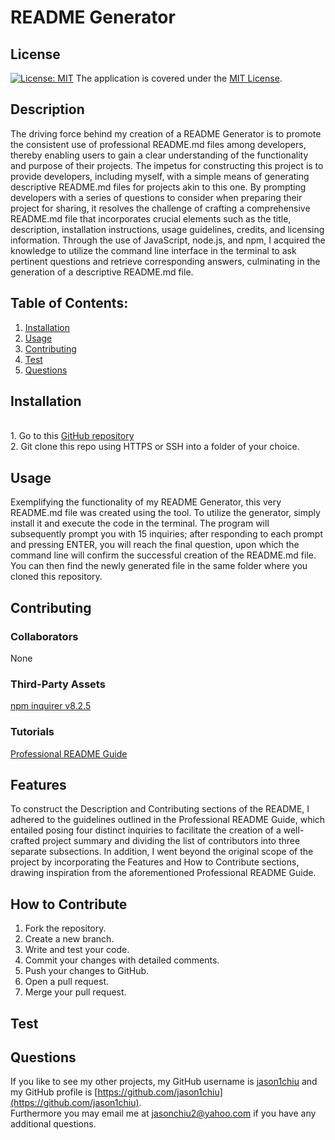 # README Generator
  
  ## License
  [![License: MIT](https://img.shields.io/badge/License-MIT-yellow.svg)](https://opensource.org/licenses/MIT) The application is covered under the [MIT License](https://opensource.org/licenses/MIT).

  ## Description
  The driving force behind my creation of a README Generator is to promote the consistent use of professional README.md files among developers, thereby enabling users to gain a clear understanding of the functionality and purpose of their projects. The impetus for constructing this project is to provide developers, including myself, with a simple means of generating descriptive README.md files for projects akin to this one. By prompting developers with a series of questions to consider when preparing their project for sharing, it resolves the challenge of crafting a comprehensive README.md file that incorporates crucial elements such as the title, description, installation instructions, usage guidelines, credits, and licensing information. Through the use of JavaScript, node.js, and npm, I acquired the knowledge to utilize the command line interface in the terminal to ask pertinent questions and retrieve corresponding answers, culminating in the generation of a descriptive README.md file.

  ## Table of Contents:

  1. [Installation](#installation)
  2. [Usage](#usage)
  3. [Contributing](#contributing)
  4. [Test](#test)
  5. [Questions](#questions)

  ## Installation
  <br>1. Go to this [GitHub repository](https://github.com/jason1chiu/proREADMEgenerator/tree/main)<br>2. Git clone this repo using HTTPS or SSH into a folder of your choice.

  ## Usage
  Exemplifying the functionality of my README Generator, this very README.md file was created using the tool. To utilize the generator, simply install it and execute the code in the terminal. The program will subsequently prompt you with 15 inquiries; after responding to each prompt and pressing ENTER, you will reach the final question, upon which the command line will confirm the successful creation of the README.md file. You can then find the newly generated file in the same folder where you cloned this repository.

  ## Contributing
  ### Collaborators
  None

  ### Third-Party Assets
  [npm inquirer v8.2.5](https://www.npmjs.com/package/inquirer/v/8.2.5)

  ### Tutorials
  [Professional README Guide](https://coding-boot-camp.github.io/full-stack/github/professional-readme-guide)

  ## Features
  To construct the Description and Contributing sections of the README, I adhered to the guidelines outlined in the Professional README Guide, which entailed posing four distinct inquiries to facilitate the creation of a well-crafted project summary and dividing the list of contributors into three separate subsections. In addition, I went beyond the original scope of the project by incorporating the Features and How to Contribute sections, drawing inspiration from the aforementioned Professional README Guide.

  ## How to Contribute

  1. Fork the repository.
  2. Create a new branch.
  3. Write and test your code.
  4. Commit your changes with detailed comments.
  5. Push your changes to GitHub.
  6. Open a pull request.
  7. Merge your pull request.

  ## Test

  ## Questions
  If you like to see my other projects, my GitHub username is [jason1chiu](https://github.com/jason1chiu) and my GitHub profile is [https://github.com/jason1chiu](https://github.com/jason1chiu). <br>
  Furthermore you may email me at jasonchiu2@yahoo.com if you have any additional questions.
  